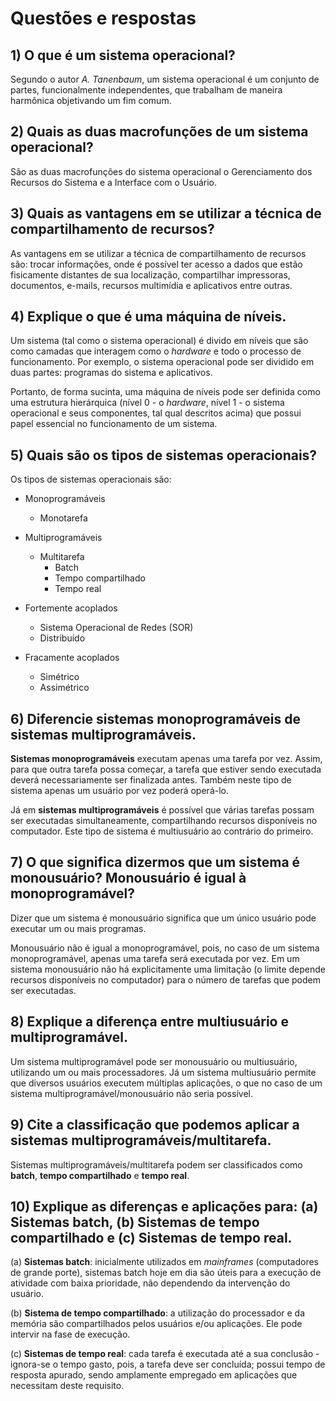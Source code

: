 # Questões e respostas

## 1) O que é um sistema operacional?

Segundo o autor *A. Tanenbaum*, um sistema operacional é um conjunto de partes, funcionalmente independentes, que trabalham de maneira harmônica objetivando um fim comum.

## 2) Quais as duas macrofunções de um sistema operacional?

São as duas macrofunções do sistema operacional o Gerenciamento dos Recursos do Sistema e a Interface com o Usuário.

## 3) Quais as vantagens em se utilizar a técnica de compartilhamento de recursos?

As vantagens em se utilizar a técnica de compartilhamento de recursos são: trocar informações, onde é possível ter acesso a dados que estão fisicamente distantes de sua localização, compartilhar impressoras, documentos, e-mails, recursos multimídia e aplicativos entre outras.

## 4) Explique o que é uma máquina de níveis.

Um sistema (tal como o sistema operacional) é divido em níveis que são como camadas que interagem como o *hardware* e todo o processo de funcionamento. Por exemplo, o sistema operacional pode ser dividido em duas partes: programas do sistema e aplicativos.

Portanto, de forma sucinta, uma máquina de níveis pode ser definida como uma estrutura hierárquica (nível 0 - o *hardware*, nível 1 - o sistema operacional e seus componentes, tal qual descritos acima) que possui papel essencial no funcionamento de um sistema.

## 5) Quais são os tipos de sistemas operacionais?

Os tipos de sistemas operacionais são:

* Monoprogramáveis
  - Monotarefa

* Multiprogramáveis
  - Multitarefa
    * Batch
    * Tempo compartilhado
    * Tempo real

* Fortemente acoplados
  - Sistema Operacional de Redes (SOR)
  - Distribuído

* Fracamente acoplados
  - Simétrico
  - Assimétrico

## 6) Diferencie sistemas monoprogramáveis de sistemas multiprogramáveis.

**Sistemas monoprogramáveis** executam apenas uma tarefa por vez. Assim, para que outra tarefa possa começar, a tarefa que estiver sendo executada deverá necessariamente ser finalizada antes. Também neste tipo de sistema apenas um usuário por vez poderá operá-lo.

Já em **sistemas multiprogramáveis** é possível que várias tarefas possam ser executadas simultaneamente, compartilhando recursos disponíveis no computador. Este tipo de sistema é multiusuário ao contrário do primeiro.

## 7) O que significa dizermos que um sistema é monousuário? Monousuário é igual à monoprogramável?

Dizer que um sistema é monousuário significa que um único usuário pode executar um ou mais programas.

Monousuário não é igual a monoprogramável, pois, no caso de um sistema monoprogramável, apenas uma tarefa será executada por vez. Em um sistema monousuário não há explicitamente uma limitação (o limite depende recursos disponíveis no computador) para o número de tarefas que podem ser executadas.

## 8) Explique a diferença entre multiusuário e multiprogramável.

Um sistema multiprogramável pode ser monousuário ou multiusuário, utilizando um ou mais processadores. Já um sistema multiusuário permite que diversos usuários executem múltiplas aplicações, o que no caso de um sistema multiprogramável/monousuário não seria possível.

## 9) Cite a classificação que podemos aplicar a sistemas multiprogramáveis/multitarefa.

Sistemas multiprogramáveis/multitarefa podem ser classificados como **batch**, **tempo compartilhado** e **tempo real**.

## 10) Explique as diferenças e aplicações para: (a) Sistemas batch, (b) Sistemas de tempo compartilhado e (c) Sistemas de tempo real.

(a) __Sistemas batch__: inicialmente utilizados em *mainframes* (computadores de grande porte), sistemas batch hoje em dia são úteis para a execução de atividade com baixa prioridade, não dependendo da intervenção do usuário.

(b) __Sistema de tempo compartilhado__: a utilização do processador e da memória são compartilhados pelos usuários e/ou aplicações. Ele pode intervir na fase de execução.

(c) __Sistemas de tempo real__: cada tarefa é executada até a sua conclusão - ignora-se o tempo gasto, pois, a tarefa deve ser concluída; possui tempo de resposta apurado, sendo amplamente empregado em aplicações que necessitam deste requisito.